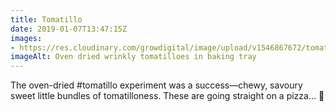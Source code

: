 ```yaml
---
title: Tomatillo
date: 2019-01-07T13:47:15Z
images: 
- https://res.cloudinary.com/growdigital/image/upload/v1546867672/tomatillo-9259494C.jpg
imageAlt: Oven dried wrinkly tomatilloes in baking tray
---
```


The oven-dried #tomatillo experiment was a success—chewy, savoury sweet little bundles of tomatilloness. These are going straight on a pizza… 🍕
